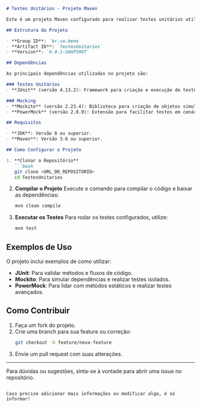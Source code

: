 
```markdown
# Testes Unitários - Projeto Maven

Este é um projeto Maven configurado para realizar testes unitários utilizando as bibliotecas **JUnit**, **Mockito** e **PowerMock**. O objetivo é fornecer uma base sólida para escrever e executar testes automatizados em projetos Java.

## Estrutura do Projeto

- **Group ID**: `br.ce.bene`
- **Artifact ID**: `TestesUnitarios`
- **Version**: `0.0.1-SNAPSHOT`

## Dependências

As principais dependências utilizadas no projeto são:

### Testes Unitários
- **JUnit** (versão 4.13.2): Framework para criação e execução de testes unitários em Java.

### Mocking
- **Mockito** (versão 2.23.4): Biblioteca para criação de objetos simulados (mocks) e validação de interações.
- **PowerMock** (versão 2.0.0): Extensão para facilitar testes em cenários mais complexos, como métodos estáticos ou privados.

## Requisitos

- **JDK**: Versão 8 ou superior.
- **Maven**: Versão 3.6 ou superior.

## Como Configurar o Projeto

1. **Clonar o Repositório**
   ```bash
   git clone <URL_DO_REPOSITORIO>
   cd TestesUnitarios
   ```

2. **Compilar o Projeto**
   Execute o comando para compilar o código e baixar as dependências:
   ```bash
   mvn clean compile
   ```

3. **Executar os Testes**
   Para rodar os testes configurados, utilize:
   ```bash
   mvn test
   ```

## Exemplos de Uso

O projeto inclui exemplos de como utilizar:
- **JUnit**: Para validar métodos e fluxos de código.
- **Mockito**: Para simular dependências e realizar testes isolados.
- **PowerMock**: Para lidar com métodos estáticos e realizar testes avançados.

## Como Contribuir

1. Faça um fork do projeto.
2. Crie uma branch para sua feature ou correção:
   ```bash
   git checkout -b feature/nova-feature
   ```
3. Envie um pull request com suas alterações.

---

Para dúvidas ou sugestões, sinta-se à vontade para abrir uma issue no repositório.
``` 

Caso precise adicionar mais informações ou modificar algo, é só informar!